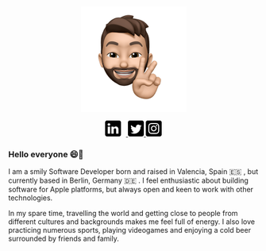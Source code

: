 <p align="center">
    <img src="https://raw.githubusercontent.com/TibiaZ/TibiaZ/master/img/javiersanz_memoji.png"/>
</p>

<p align="center">
    <a href="https://www.linkedin.com/in/javiersanz95/">
        <img src="https://raw.githubusercontent.com/TibiaZ/TibiaZ/master/img/linkedin.png" height="32" alt="LinkedIn" style="padding-right: 10px" />
    </a>
    <a href="https://twitter.com/javiersanz95/">
        <img src="https://raw.githubusercontent.com/TibiaZ/TibiaZ/master/img/twitter.png" height="32" alt="Twitter" />
    </a>
    <a href="https://www.instagram.com/javiersanz95/">
        <img src="https://raw.githubusercontent.com/TibiaZ/TibiaZ/master/img/instagram.png" height="32" alt="Instagram" />
    </a>  
</p>

### Hello everyone 😄👋

I am a smily Software Developer born and raised in Valencia, Spain 🇪🇸 , but currently based in Berlin, Germany 🇩🇪 . I feel enthusiastic about building software for Apple platforms, but always open and keen to work with other technologies.

In my spare time, travelling the world and getting close to people from different cultures and backgrounds makes me feel full of energy. I also love practicing numerous sports, playing videogames and enjoying a cold beer surrounded by friends and family.
